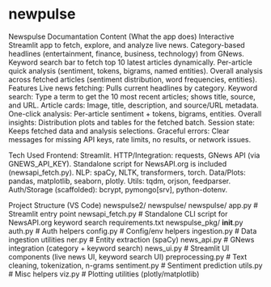 # newpulse
Newspulse Documantation 
Content (What the app does)
Interactive Streamlit app to fetch, explore, and analyze live news.
Category-based headlines (entertainment, finance, business, technology) from GNews.
Keyword search bar to fetch top 10 latest articles dynamically.
Per-article quick analysis (sentiment, tokens, bigrams, named entities).
Overall analysis across fetched articles (sentiment distribution, word frequencies, entities).
Features
Live news fetching: Pulls current headlines by category.
Keyword search: Type a term to get the 10 most recent articles; shows title, source, and URL.
Article cards: Image, title, description, and source/URL metadata.
One-click analysis: Per-article sentiment + tokens, bigrams, entities.
Overall insights: Distribution plots and tables for the fetched batch.
Session state: Keeps fetched data and analysis selections.
Graceful errors: Clear messages for missing API keys, rate limits, no results, or network issues.

Tech Used
Frontend: Streamlit.
HTTP/Integration: requests, GNews API (via GNEWS_API_KEY). Standalone script for NewsAPI.org is included (newsapi_fetch.py).
NLP: spaCy, NLTK, transformers, torch.
Data/Plots: pandas, matplotlib, seaborn, plotly.
Utils: tqdm, orjson, feedparser.
Auth/Storage (scaffolded): bcrypt, pymongo[srv], python-dotenv.

Project Structure (VS Code)
newspulse2/
  newspulse/
    newspulse/
      app.py                    # Streamlit entry point
      newsapi_fetch.py          # Standalone CLI script for NewsAPI.org keyword search
      requirements.txt
      newspulse_pkg/
        __init__.py
        auth.py                 # Auth helpers
        config.py               # Config/env helpers
        ingestion.py            # Data ingestion utilities
        ner.py                  # Entity extraction (spaCy)
        news_api.py             # GNews integration (category + keyword search)
        news_ui.py              # Streamlit UI components (live news UI, keyword search UI)
        preprocessing.py        # Text cleaning, tokenization, n-grams
        sentiment.py            # Sentiment prediction
        utils.py                # Misc helpers
        viz.py                  # Plotting utilities (plotly/matplotlib)
